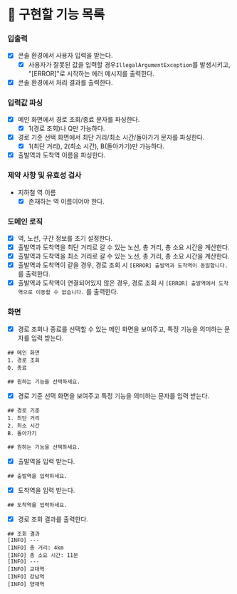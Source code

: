 # 📝 구현할 기능 목록

### 입출력

- [X] 콘솔 환경에서 사용자 입력을 받는다.
  - [X] 사용자가 잘못된 값을 입력할 경우`IllegalArgumentException`를 발생시키고, "[ERROR]"로 시작하는 에러 메시지를 출력한다.
- [X] 콘솔 환경에서 처리 결과를 출력한다.

### 입력값 파싱

- [X] 메인 화면에서 경로 조회/종료 문자를 파싱한다.
  - [X] 1(경로 조회)나 Q만 가능하다.
- [X] 경로 기준 선택 화면에서 최단 거리/최소 시간/돌아가기 문자를 파싱한다.
  - [X] 1(최단 거리), 2(최소 시간), B(돌아가기)만 가능하다.
- [X] 출발역과 도착역 이름을 파싱한다.

### 제약 사항 및 유효성 검사

- 지하철 역 이름
  - [X] 존재하는 역 이름이어야 한다.

### 도메인 로직

- [X] 역, 노선, 구간 정보를 초기 설정한다.
- [X] 출발역과 도착역을 최단 거리로 갈 수 있는 노선, 총 거리, 총 소요 시간을 계산한다.
- [X] 출발역과 도착역을 최소 거리로 갈 수 있는 노선, 총 거리, 총 소요 시간을 계산한다.
- [X] 출발역과 도착역이 같을 경우, 경로 조회 시  `[ERROR] 출발역과 도착역이 동일합니다.` 를 출력한다.
- [X] 출발역과 도착역이 연결되어있지 않은 경우, 경로 조회 시  `[ERROR] 출발역에서 도착역으로 이동할 수 없습니다.` 를 출력한다.

### 화면

- [X] 경로 조회나 종료를 선택할 수 있는 메인 화면을 보여주고, 특정 기능을 의미하는 문자를 입력 받는다.

```plain
## 메인 화면
1. 경로 조회
Q. 종료

## 원하는 기능을 선택하세요.
```

- [X] 경로 기준 선택 화면을 보여주고 특정 기능을 의미하는 문자를 입력 받는다.

```plain
## 경로 기준
1. 최단 거리
2. 최소 시간
B. 돌아가기

## 원하는 기능을 선택하세요.
```

- [X] 출발역을 입력 받는다.

```plain
## 출발역을 입력하세요.
```

- [X] 도착역을 입력 받는다.

```plain
## 도착역을 입력하세요.
```

- [X] 경로 조회 결과를 출력한다.

```plain
## 조회 결과
[INFO] ---
[INFO] 총 거리: 4km
[INFO] 총 소요 시간: 11분
[INFO] ---
[INFO] 교대역
[INFO] 강남역
[INFO] 양재역
```